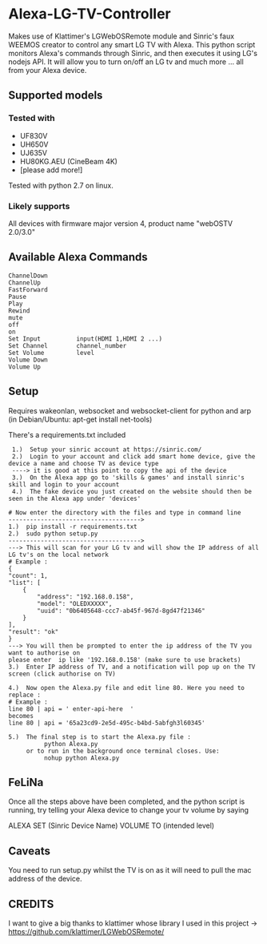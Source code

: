 # Alexa-LG-TV-Controller

Makes use of Klattimer's LGWebOSRemote module and Sinric's faux WEEMOS creator to control any smart LG TV with Alexa. This python script monitors Alexa's commands through Sinric, and then executes it using LG's nodejs API. It will allow you to turn on/off an LG tv and much more ... all from your Alexa device.

## Supported models

### Tested with

  * UF830V
  * UH650V
  * UJ635V
  * HU80KG.AEU (CineBeam 4K)
  * [please add more!]

  Tested with python 2.7 on linux. 
  
  ### Likely supports

  All devices with firmware major version 4, product name "webOSTV 2.0/3.0"
  
  ## Available Alexa Commands
   
    ChannelDown      
    ChannelUp        
    FastForward  
    Pause       
    Play        
    Rewind                             
    mute                  
    off                   
    on                    
    Set Input          input(HDMI 1,HDMI 2 ...)
    Set Channel        channel_number
    Set Volume         level                
    Volume Down            
    Volume Up
    
  ## Setup

  Requires wakeonlan, websocket and websocket-client for python and arp (in Debian/Ubuntu: apt-get install net-tools)

  There's a requirements.txt included

     1.)  Setup your sinric account at https://sinric.com/
     2.)  Login to your account and click add smart home device, give the device a name and choose TV as device type
     ----> it is good at this point to copy the api of the device 
     3.)  On the Alexa app go to 'skills & games' and install sinric's skill and login to your account
     4.)  The fake device you just created on the website should then be seen in the Alexa app under 'devices'
  
    # Now enter the directory with the files and type in command line 
    ------------------------------------->
    1.)  pip install -r requirements.txt
    2.)  sudo python setup.py
    ------------------------------------->
    ---> This will scan for your LG tv and will show the IP address of all LG tv's on the local network
    # Example :
    {
    "count": 1, 
    "list": [
        {
            "address": "192.168.0.158", 
            "model": "OLEDXXXXX", 
            "uuid": "0b6405648-ccc7-ab45f-967d-8gd47f21346"
        }
    ], 
    "result": "ok"
    }
    ---> You will then be prompted to enter the ip address of the TV you want to authorise on
    please enter  ip like '192.168.0.158' (make sure to use brackets)
    3.)  Enter IP address of TV, and a notification will pop up on the TV screen (click authorise on TV)

    4.)  Now open the Alexa.py file and edit line 80. Here you need to replace :
    # Example :
    line 80 | api = ' enter-api-here  ' 
    becomes 
    line 80 | api = '65a23cd9-2e5d-495c-b4bd-5abfgh3l60345'

    5.)  The final step is to start the Alexa.py file : 
              python Alexa.py
         or to run in the background once terminal closes. Use: 
              nohup python Alexa.py
  ## FeLiNa
 
  Once all the steps above have been completed, and the python script is running, try telling your Alexa device to change your tv volume
  by saying 
  
  ALEXA SET (Sinric Device Name) VOLUME TO (intended level)
  
  ## Caveats

  You need to run setup.py whilst the TV is on as it will need to pull the mac address of the device.
 
  ## CREDITS
  
  I want to give a big thanks to klattimer whose library I used in this project -> https://github.com/klattimer/LGWebOSRemote/ 
  
